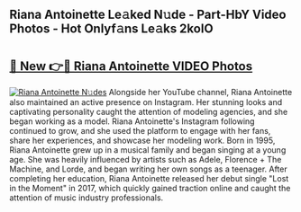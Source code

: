 ## Riana Antoinette Le𝚊ked N𝚞de - Part-HbY Video Photos - Hot Onlyf𝚊ns Le𝚊ks 2kolO

# <h2><a href="http://ab83122.deff.icu/?id=Riana+Antoinette">🔗 New 👉🔴 Riana Antoinette VIDEO Photos</a></h2>

[![Riana Antoinette N𝚞des](https://i.imgur.com/rIISA9y.gif)](http://ab83122.deff.icu/?id=Riana+Antoinette)
Alongside her YouTube channel, Riana Antoinette also maintained an active presence on Instagram. Her stunning looks and captivating personality caught the attention of modeling agencies, and she began working as a model. Riana Antoinette's Instagram following continued to grow, and she used the platform to engage with her fans, share her experiences, and showcase her modeling work. Born in 1995, Riana Antoinette grew up in a musical family and began singing at a young age. She was heavily influenced by artists such as Adele, Florence + The Machine, and Lorde, and began writing her own songs as a teenager. After completing her education, Riana Antoinette released her debut single "Lost in the Moment" in 2017, which quickly gained traction online and caught the attention of music industry professionals.
